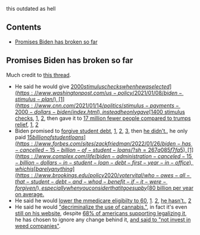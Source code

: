 this outdated as hell 

## Contents

- [Promises Biden has broken so far](#Promises-Biden-has-broken-so-far)

## Promises Biden has broken so far

Much credit to [this thread](https://twitter.com/WaitingOnBiden/status/1424035993359994882).

* He said he would give [$2000 stimulus checks when he was elected](https://www.washingtonpost.com/us-policy/2021/01/08/biden-stimulus-plan/), [1](https://www.cnn.com/2021/01/14/politics/stimulus-payments-2000-dollars-biden/index.html), instead he only gave [$1400 stimulus checks](https://www.cnbc.com/2021/03/12/1400-stimulus-checks-are-on-the-way-heres-who-qualifies.html), [1](https://www.kiplinger.com/taxes/602204/biden-calls-for-1400-third-stimulus-checks-as-part-of-19-trillion-relief-package), [2](https://www.kiplinger.com/taxes/602204/biden-calls-for-1400-third-stimulus-checks-as-part-of-19-trillion-relief-package), then gave it to [17 million fewer people compared to trumps relief](https://theweek.com/speedreads/970024/joe-biden-just-yanked-away-stimulus-checks-from-17-million-americans), [1](https://www.forbes.com/sites/jenniferbarrett/2021/03/03/nearly-17-million-fewer-americans-will-get-new-stimulus-checks-under-the-senate-revision-heres-who-qualifies-now/?sh=31a9ece862ff), [2](https://sanfrancisco.cbslocal.com/2021/03/03/experts-17-million-people-cut-from-biden-covid-stimulus-deal/)
* Biden promised to [forgive student debt](https://www.forbes.com/sites/markkantrowitz/2020/12/24/joe-biden-will-limit-student-loan-forgiveness/?sh=1f3ba94e1ce6), [1](https://www.cnbc.com/2020/12/17/house-democrats-propose-forgiving-up-to-50000-in-student-debt.html), [2](https://twitter.com/JoeBiden/status/1241869418981920769), [3](https://www.forbes.com/sites/adamminsky/2020/10/07/biden-affirms-i-will-eliminate-your-student-debt/?sh=1d2ee2fa58a7), then [he didn't.](https://www.npr.org/2022/02/09/1079654815/biden-promised-to-cancel-10-000-in-student-debt-for-all-borrowers-he-hasnt), he only paid [$15 billion of student loans](https://www.forbes.com/sites/zackfriedman/2022/01/26/biden-has-cancelled-15-billion-of-student-loans/?sh=267a085f7fa5), [1](https://www.complex.com/life/biden-administration-canceled-15-billion-dollars-in-student-loan-debt-first-year-in-office), which is [barely anything](https://www.brookings.edu/policy2020/votervital/who-owes-all-that-student-debt-and-whod-benefit-if-it-were-forgiven/), especially when you consider that it goes up by [$80 billion per year on average.](https://www.valuepenguin.com/average-student-loan-debt)
* He said he would [lower the mmedicare eligibilty to 60](https://www.npr.org/sections/health-shots/2020/11/11/933522346/biden-wants-to-lower-medicare-eligibility-age-to-60-but-hospitals-push-back), [1](https://khn.org/news/biden-plan-to-lower-medicare-eligibility-age-to-60-faces-hostility-from-hospitals/). [2](https://www.managedhealthcareexecutive.com/view/biden-s-proposal-to-lower-medicare-eligibility-to-60-winners-and-losers), [he hasn't.](https://www.latimes.com/business/story/2020-11-12/column-biden-healthcare-public-option), [2](https://www.hhs.gov/answers/medicare-and-medicaid/who-is-eligible-for-medicare/index.html)
* He said he would ["decriminalize the use of cannabis."](https://web.archive.org/web/20201122143626/https://joebiden.com/justice/), in fact it's even [still on his website](https://joebiden.com/blackamerica/), despite [68% of americans supporting legalizing it](https://news.gallup.com/poll/356939/support-legal-marijuana-holds-record-high.aspx), he has chosen to ignore any change behind it, [and said to "not invest in weed companies"](https://www.politico.com/news/2022/03/02/white-house-applicants-weed-companies-00013390).
